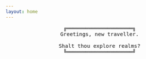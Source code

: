 ```yaml
---
layout: home
---
```


<center>
<tt>
╔═════════════════════╗ <br/>
Greetings, new traveller.<br/>
                            <br/> 
Shalt thou explore realms? <br/>
╚═════════════════════╝
</tt>
</center>
